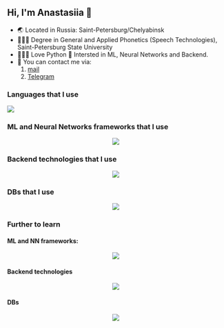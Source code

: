 ## Hi, I'm Anastasiia 👋

- 🌏 Located in Russia: Saint-Petersburg/Chelyabinsk
- 👩🏻‍🎓 Degree in General and Applied Phonetics (Speech Technologies), Saint-Petersburg State University
- 👩🏻‍💻 Love Python 🐍 Intersted in ML, Neural Networks and Backend.
- 📱 You can contact me via:
    1. [mail](mailto:anastasiia.povolotskaia@gmail.com)
    2. [Telegram](https://t.me/Dobby_is_a_free_elf)

### Languages that I use
<p align="left">
  <a href="https://skillicons.dev">
    <img src="https://skillicons.dev/icons?i=python" />
  </a>
</p>

### ML and Neural Networks frameworks that I use
<p align="center">
  <a href="https://skillicons.dev">
    <img src="https://skillicons.dev/icons?i=pytorch,sklearn" />
  </a>
</p>

### Backend technologies that I use
<p align="center">
  <a href="https://skillicons.dev">
    <img src="https://skillicons.dev/icons?i=fastapi,postman" />
  </a>
</p>

### DBs that I use
<p align="center">
  <a href="https://skillicons.dev">
    <img src="https://skillicons.dev/icons?i=postgres,mysql,sqlite" />
  </a>
</p>

### Further to learn
#### ML and NN frameworks:
<p align="center">
  <a href="https://skillicons.dev">
    <img src="https://skillicons.dev/icons?i=tensorflow,selenium" />
  </a>
</p>

#### Backend technologies
<p align="center">
  <a href="https://skillicons.dev">
    <img src="https://skillicons.dev/icons?i=django,flask,selenium" />
  </a>
</p>

#### DBs
<p align="center">
  <a href="https://skillicons.dev">
    <img src="https://skillicons.dev/icons?i=redis,mongodb" />
  </a>
</p>
